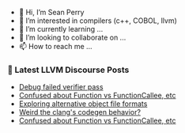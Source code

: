 - 👋 Hi, I’m Sean Perry
- 👀 I’m interested in compilers (c++, COBOL, llvm)
- 🌱 I’m currently learning ...
- 💞️ I’m looking to collaborate on ...
- 📫 How to reach me ...

<!---
s66perry/s66perry is a ✨ special ✨ repository because its `README.md` (this file) appears on your GitHub profile.
You can click the Preview link to take a look at your changes.
--->
### 📕 Latest LLVM Discourse Posts

<!-- DISCOURSE-LLVM:START -->
- [Debug failed verifier pass](https://discourse.llvm.org/t/debug-failed-verifier-pass/71563#post_1)
- [Confused about Function vs FunctionCallee, etc](https://discourse.llvm.org/t/confused-about-function-vs-functioncallee-etc/71562#post_2)
- [Exploring alternative object file formats](https://discourse.llvm.org/t/exploring-alternative-object-file-formats/71536#post_9)
- [Weird the clang&#39;s codegen behavior?](https://discourse.llvm.org/t/weird-the-clangs-codegen-behavior/71561#post_4)
- [Confused about Function vs FunctionCallee, etc](https://discourse.llvm.org/t/confused-about-function-vs-functioncallee-etc/71562#post_1)
<!-- DISCOURSE-LLVM:END -->
